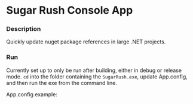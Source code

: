 Sugar Rush Console App
=======================================

### Description ###

Quickly update nuget package references in large .NET projects.

### Run ###

Currently set up to only be run after building, either in debug or release mode. `cd` into the folder containing the `SugarRush.exe`, update App.config, and then run the exe from the command line.

App.config example:
<appSettings>
	<add key="folderPath" value="C:\code\MyProject"/>
	<add key="exclusionPaths" value="C:\code\MyProject\ExcludeThisFolder"/>
	<add key="packageID" value="Domain.ServiceConfiguration"/>
	<add key="packageVersion" value="1.0.352-ConfigUpdate"/>
	<add key="nugetRepoUrl" value="https://api.nuget.org/v3/index.json"/>
	<add key="logFilePath" value="C:\logs\SugarRush"/>
	<add key="packageDownloadFolder" value="C:\Temp\SugarRush\NugetPackages\"/>
</appSettings>